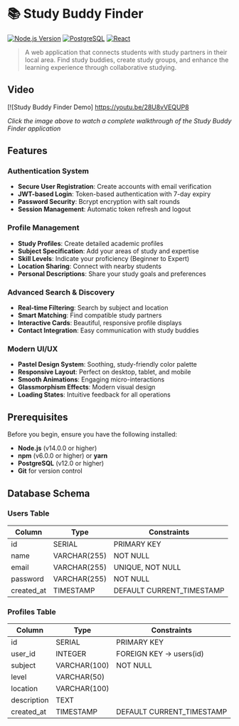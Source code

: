 # 📚 Study Buddy Finder

[![Node.js Version](https://img.shields.io/badge/node-%3E%3D%2014.0.0-brightgreen)](https://nodejs.org/)
[![PostgreSQL](https://img.shields.io/badge/database-PostgreSQL-blue)](https://postgresql.org/)
[![React](https://img.shields.io/badge/frontend-React-61DAFB)](https://reactjs.org/)

> A web application that connects students with study partners in their local area. Find study buddies, create study groups, and
> enhance the learning experience through collaborative studying.

## Video

[![Study Buddy Finder Demo] https://youtu.be/28U8vVEQUP8

*Click the image above to watch a complete walkthrough of the Study Buddy Finder application*

## Features

### Authentication System
- **Secure User Registration**: Create accounts with email verification
- **JWT-based Login**: Token-based authentication with 7-day expiry
- **Password Security**: Bcrypt encryption with salt rounds
- **Session Management**: Automatic token refresh and logout

### Profile Management
- **Study Profiles**: Create detailed academic profiles
- **Subject Specification**: Add your areas of study and expertise
- **Skill Levels**: Indicate your proficiency (Beginner to Expert)
- **Location Sharing**: Connect with nearby students
- **Personal Descriptions**: Share your study goals and preferences

### Advanced Search & Discovery
- **Real-time Filtering**: Search by subject and location
- **Smart Matching**: Find compatible study partners
- **Interactive Cards**: Beautiful, responsive profile displays
- **Contact Integration**: Easy communication with study buddies

### Modern UI/UX
- **Pastel Design System**: Soothing, study-friendly color palette
- **Responsive Layout**: Perfect on desktop, tablet, and mobile
- **Smooth Animations**: Engaging micro-interactions
- **Glassmorphism Effects**: Modern visual design
- **Loading States**: Intuitive feedback for all operations

## Prerequisites

Before you begin, ensure you have the following installed:

- **Node.js** (v14.0.0 or higher)
- **npm** (v6.0.0 or higher) or **yarn**
- **PostgreSQL** (v12.0 or higher)
- **Git** for version control

## Database Schema

### Users Table

| Column | Type | Constraints |
|--------|------|-------------|
| id | SERIAL | PRIMARY KEY |
| name | VARCHAR(255) | NOT NULL |
| email | VARCHAR(255) | UNIQUE, NOT NULL |
| password | VARCHAR(255) | NOT NULL |
| created_at | TIMESTAMP | DEFAULT CURRENT_TIMESTAMP |

### Profiles Table

| Column | Type | Constraints |
|--------|------|-------------|
| id | SERIAL | PRIMARY KEY |
| user_id | INTEGER | FOREIGN KEY → users(id) |
| subject | VARCHAR(100) | NOT NULL |
| level | VARCHAR(50) | |
| location | VARCHAR(100) | |
| description | TEXT | |
| created_at | TIMESTAMP | DEFAULT CURRENT_TIMESTAMP |
